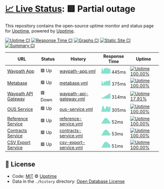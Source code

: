 # [📈 Live Status](https://demo.upptime.js.org): <!--live status--> **🟨 Partial outage**

This repository contains the open-source uptime monitor and status page for [Upptime](https://upptime.js.org), powered by [Upptime](https://github.com/upptime/upptime).

[![Uptime CI](https://github.com/koj-co/upptime/workflows/Uptime%20CI/badge.svg)](https://github.com/koj-co/upptime/actions?query=workflow%3A%22Uptime+CI%22)
[![Response Time CI](https://github.com/koj-co/upptime/workflows/Response%20Time%20CI/badge.svg)](https://github.com/koj-co/upptime/actions?query=workflow%3A%22Response+Time+CI%22)
[![Graphs CI](https://github.com/koj-co/upptime/workflows/Graphs%20CI/badge.svg)](https://github.com/koj-co/upptime/actions?query=workflow%3A%22Graphs+CI%22)
[![Static Site CI](https://github.com/koj-co/upptime/workflows/Static%20Site%20CI/badge.svg)](https://github.com/koj-co/upptime/actions?query=workflow%3A%22Static+Site+CI%22)
[![Summary CI](https://github.com/koj-co/upptime/workflows/Summary%20CI/badge.svg)](https://github.com/koj-co/upptime/actions?query=workflow%3A%22Summary+CI%22)

<!--start: status pages-->
<!-- This summary is generated by Upptime (https://github.com/upptime/upptime) -->
<!-- Do not edit this manually, your changes will be overwritten -->

| URL                                                                  | Status  | History                                                                                                                 | Response Time                                                                            | Uptime                                                                                                                                                                                                                                   |
| -------------------------------------------------------------------- | ------- | ----------------------------------------------------------------------------------------------------------------------- | ---------------------------------------------------------------------------------------- | ---------------------------------------------------------------------------------------------------------------------------------------------------------------------------------------------------------------------------------------- |
| [Waypath App](https://app.waypath.io)                                | 🟩 Up   | [waypath-app.yml](https://github.com/fullprofile/status_monitor/commits/master/history/waypath-app.yml)                 | <img alt="Response time graph" src="./graphs/waypath-app.png" height="20"> 445ms         | [![Uptime 100.00%](https://img.shields.io/endpoint?url=https%3A%2F%2Fraw.githubusercontent.com%2Ffullprofile%2Fstatus_monitor%2Fmaster%2Fapi%2Fwaypath-app%2Fuptime.json)](https://status.waypath.io/history/waypath-app)                |
| [Metabase](https://metabase.waypath.io/)                             | 🟩 Up   | [metabase.yml](https://github.com/fullprofile/status_monitor/commits/master/history/metabase.yml)                       | <img alt="Response time graph" src="./graphs/metabase.png" height="20"> 375ms            | [![Uptime 100.00%](https://img.shields.io/endpoint?url=https%3A%2F%2Fraw.githubusercontent.com%2Ffullprofile%2Fstatus_monitor%2Fmaster%2Fapi%2Fmetabase%2Fuptime.json)](https://status.waypath.io/history/metabase)                      |
| [Waypath API Gateway](https://api.waypath.io/)                       | 🟥 Down | [waypath-api-gateway.yml](https://github.com/fullprofile/status_monitor/commits/master/history/waypath-api-gateway.yml) | <img alt="Response time graph" src="./graphs/waypath-api-gateway.png" height="20"> 314ms | [![Uptime 17.91%](https://img.shields.io/endpoint?url=https%3A%2F%2Fraw.githubusercontent.com%2Ffullprofile%2Fstatus_monitor%2Fmaster%2Fapi%2Fwaypath-api-gateway%2Fuptime.json)](https://status.waypath.io/history/waypath-api-gateway) |
| [OUS Service](https://api.waypath.io/ous/health-monitor)             | 🟩 Up   | [ous-service.yml](https://github.com/fullprofile/status_monitor/commits/master/history/ous-service.yml)                 | <img alt="Response time graph" src="./graphs/ous-service.png" height="20"> 305ms         | [![Uptime 100.00%](https://img.shields.io/endpoint?url=https%3A%2F%2Fraw.githubusercontent.com%2Ffullprofile%2Fstatus_monitor%2Fmaster%2Fapi%2Fous-service%2Fuptime.json)](https://status.waypath.io/history/ous-service)                |
| [Reference Service](https://api.waypath.io/reference/health-monitor) | 🟩 Up   | [reference-service.yml](https://github.com/fullprofile/status_monitor/commits/master/history/reference-service.yml)     | <img alt="Response time graph" src="./graphs/reference-service.png" height="20"> 52ms    | [![Uptime 100.00%](https://img.shields.io/endpoint?url=https%3A%2F%2Fraw.githubusercontent.com%2Ffullprofile%2Fstatus_monitor%2Fmaster%2Fapi%2Freference-service%2Fuptime.json)](https://status.waypath.io/history/reference-service)    |
| [Contracts Service](https://api.waypath.io/contracts/health-monitor) | 🟩 Up   | [contracts-service.yml](https://github.com/fullprofile/status_monitor/commits/master/history/contracts-service.yml)     | <img alt="Response time graph" src="./graphs/contracts-service.png" height="20"> 53ms    | [![Uptime 100.00%](https://img.shields.io/endpoint?url=https%3A%2F%2Fraw.githubusercontent.com%2Ffullprofile%2Fstatus_monitor%2Fmaster%2Fapi%2Fcontracts-service%2Fuptime.json)](https://status.waypath.io/history/contracts-service)    |
| [CSV Export Service](https://api.waypath.io/csv/health-monitor)      | 🟩 Up   | [csv-export-service.yml](https://github.com/fullprofile/status_monitor/commits/master/history/csv-export-service.yml)   | <img alt="Response time graph" src="./graphs/csv-export-service.png" height="20"> 51ms   | [![Uptime 100.00%](https://img.shields.io/endpoint?url=https%3A%2F%2Fraw.githubusercontent.com%2Ffullprofile%2Fstatus_monitor%2Fmaster%2Fapi%2Fcsv-export-service%2Fuptime.json)](https://status.waypath.io/history/csv-export-service)  |

<!--end: status pages-->

## 📄 License

- Code: [MIT](./LICENSE) © [Upptime](https://upptime.js.org)
- Data in the `./history` directory: [Open Database License](https://opendatacommons.org/licenses/odbl/1-0/)
